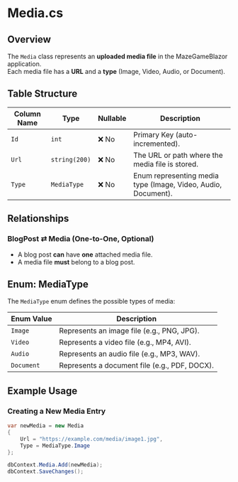 # Media.cs

## Overview
The `Media` class represents an **uploaded media file** in the MazeGameBlazor application.  
Each media file has a **URL** and a **type** (Image, Video, Audio, or Document).

## Table Structure

| Column Name  | Type             | Nullable | Description |
|-------------|----------------|----------|-------------|
| `Id`        | `int`           | ❌ No    | Primary Key (auto-incremented). |
| `Url`       | `string(200)`   | ❌ No    | The URL or path where the media file is stored. |
| `Type`      | `MediaType`     | ❌ No    | Enum representing media type (Image, Video, Audio, Document). |

## Relationships

### **BlogPost ⇄ Media** (One-to-One, Optional)
- A blog post **can** have **one** attached media file.
- A media file **must** belong to a blog post.

## Enum: MediaType
The `MediaType` enum defines the possible types of media:

| Enum Value | Description |
|------------|------------|
| `Image`    | Represents an image file (e.g., PNG, JPG). |
| `Video`    | Represents a video file (e.g., MP4, AVI). |
| `Audio`    | Represents an audio file (e.g., MP3, WAV). |
| `Document` | Represents a document file (e.g., PDF, DOCX). |

## Example Usage

### **Creating a New Media Entry**
```csharp
var newMedia = new Media
{
    Url = "https://example.com/media/image1.jpg",
    Type = MediaType.Image
};

dbContext.Media.Add(newMedia);
dbContext.SaveChanges();
